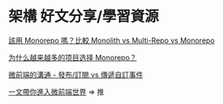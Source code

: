 # 架構 好文分享/學習資源

[該用 Monorepo 嗎？比較 Monolith vs Multi-Repo vs Monorepo](https://www.cythilya.tw/2023/01/28/monolith-vs-multi-repo-vs-mono-repo/)

[为什么越来越多的项目选择 Monorepo？](https://juejin.cn/post/7207743145999368229)

[微前端的溝通 - 發布/訂閱 vs 傳遞自訂事件 ](https://www.cythilya.tw/2023/03/30/cross-micro-frontends-communication-pub-sub-vs-custom-events/)

[一文帶你進入微前端世界](https://www.readfog.com/a/1670445993886322688) => 推